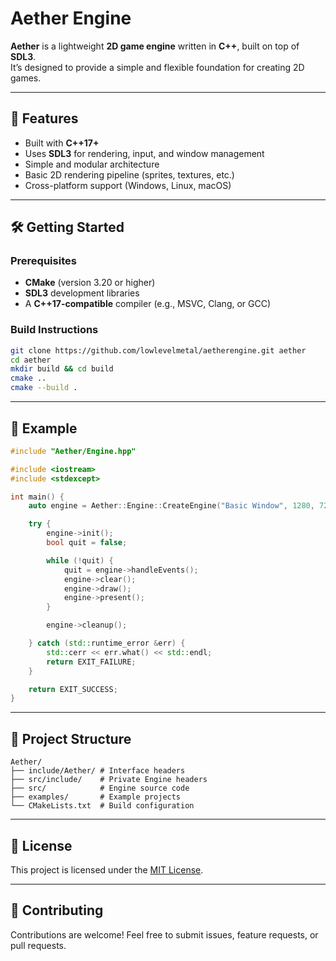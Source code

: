 # Aether Engine

**Aether** is a lightweight **2D game engine** written in **C++**, built on top of **SDL3**.  
It’s designed to provide a simple and flexible foundation for creating 2D games.

---

## 🚀 Features

- Built with **C++17+**
- Uses **SDL3** for rendering, input, and window management
- Simple and modular architecture
- Basic 2D rendering pipeline (sprites, textures, etc.)
- Cross-platform support (Windows, Linux, macOS)

---

## 🛠️ Getting Started

### Prerequisites
- **CMake** (version 3.20 or higher)
- **SDL3** development libraries
- A **C++17-compatible** compiler (e.g., MSVC, Clang, or GCC)

### Build Instructions

```bash
git clone https://github.com/lowlevelmetal/aetherengine.git aether
cd aether
mkdir build && cd build
cmake ..
cmake --build .
````

---

## 🧩 Example

```cpp
#include "Aether/Engine.hpp"

#include <iostream>
#include <stdexcept>

int main() {
    auto engine = Aether::Engine::CreateEngine("Basic Window", 1280, 720);

    try {
        engine->init();
        bool quit = false;

        while (!quit) {
            quit = engine->handleEvents();
            engine->clear();
            engine->draw();
            engine->present();
        }

        engine->cleanup();

    } catch (std::runtime_error &err) {
        std::cerr << err.what() << std::endl;
        return EXIT_FAILURE;
    }

    return EXIT_SUCCESS;
}
```

---

## 📂 Project Structure

```
Aether/
├── include/Aether/ # Interface headers
├── src/include/    # Private Engine headers
├── src/            # Engine source code
├── examples/       # Example projects
└── CMakeLists.txt  # Build configuration
```

---

## 📜 License

This project is licensed under the [MIT License](LICENSE).

---

## 💬 Contributing

Contributions are welcome!
Feel free to submit issues, feature requests, or pull requests.
